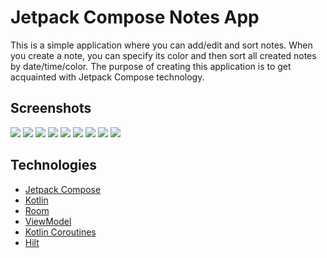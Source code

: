 # Jetpack Compose Notes App

This is a simple application where you can add/edit and sort notes. When you create a note, you can
specify its color and then sort all created notes by date/time/color. The purpose of creating this
application is to get acquainted with Jetpack Compose technology.

## __Screenshots__

![](screenshots/2021-11-23%2011.39.34.jpg)
![](screenshots/2021-11-23%2011.39.40.jpg)
![](screenshots/2021-11-23%2011.39.43.jpg)
![](screenshots/2021-11-23%2011.39.47.jpg)
![](screenshots/2021-11-23%2011.39.51.jpg)
![](screenshots/2021-11-23%2011.39.59.jpg)
![](screenshots/2021-11-23%2011.40.04.jpg)
![](screenshots/2021-11-23%2011.40.08.jpg)
![](screenshots/2021-11-23%2011.40.16.jpg)

## Technologies

* [Jetpack Compose](https://developer.android.google.cn/jetpack/androidx/releases/compose?hl=en#declaring_dependencies)
* [Kotlin](https://developer.android.com/kotlin)
* [Room](https://developer.android.com/jetpack/androidx/releases/room)
* [ViewModel](https://developer.android.com/topic/libraries/architecture/viewmodel)
* [Kotlin Coroutines](https://developer.android.com/kotlin/coroutines)
* [Hilt](https://developer.android.com/training/dependency-injection/hilt-android)